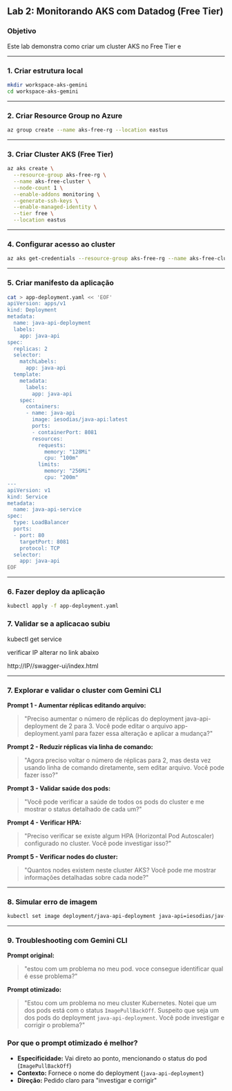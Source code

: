 ## Lab 2: Monitorando AKS com Datadog (Free Tier)

### Objetivo

Este lab demonstra como criar um cluster AKS no Free Tier e 

---

### 1. Criar estrutura local

```bash
mkdir workspace-aks-gemini
cd workspace-aks-gemini
```

---

### 2. Criar Resource Group no Azure

```bash
az group create --name aks-free-rg --location eastus
```

---

### 3. Criar Cluster AKS (Free Tier)

```bash
az aks create \
  --resource-group aks-free-rg \
  --name aks-free-cluster \
  --node-count 1 \
  --enable-addons monitoring \
  --generate-ssh-keys \
  --enable-managed-identity \
  --tier free \
  --location eastus
```

---

### 4. Configurar acesso ao cluster

```bash
az aks get-credentials --resource-group aks-free-rg --name aks-free-cluster --overwrite-existing
```

---

### 5. Criar manifesto da aplicação

```bash
cat > app-deployment.yaml << 'EOF'
apiVersion: apps/v1
kind: Deployment
metadata:
  name: java-api-deployment
  labels:
    app: java-api
spec:
  replicas: 2
  selector:
    matchLabels:
      app: java-api
  template:
    metadata:
      labels:
        app: java-api
    spec:
      containers:
      - name: java-api
        image: iesodias/java-api:latest
        ports:
        - containerPort: 8081
        resources:
          requests:
            memory: "128Mi"
            cpu: "100m"
          limits:
            memory: "256Mi"
            cpu: "200m"
---
apiVersion: v1
kind: Service
metadata:
  name: java-api-service
spec:
  type: LoadBalancer
  ports:
  - port: 80
    targetPort: 8081
    protocol: TCP
  selector:
    app: java-api
EOF
```

---

### 6. Fazer deploy da aplicação

```bash
kubectl apply -f app-deployment.yaml
```


### 7. Validar se a aplicacao subiu


kubectl get service

verificar IP alterar no link abaixo

http://IP//swagger-ui/index.html


---

### 7. Explorar e validar o cluster com Gemini CLI

**Prompt 1 - Aumentar réplicas editando arquivo:**
> "Preciso aumentar o número de réplicas do deployment java-api-deployment de 2 para 3. Você pode editar o arquivo app-deployment.yaml para fazer essa alteração e aplicar a mudança?"

**Prompt 2 - Reduzir réplicas via linha de comando:**
> "Agora preciso voltar o número de réplicas para 2, mas desta vez usando linha de comando diretamente, sem editar arquivo. Você pode fazer isso?"

**Prompt 3 - Validar saúde dos pods:**
> "Você pode verificar a saúde de todos os pods do cluster e me mostrar o status detalhado de cada um?"

**Prompt 4 - Verificar HPA:**
> "Preciso verificar se existe algum HPA (Horizontal Pod Autoscaler) configurado no cluster. Você pode investigar isso?"

**Prompt 5 - Verificar nodes do cluster:**
> "Quantos nodes existem neste cluster AKS? Você pode me mostrar informações detalhadas sobre cada node?"

---

### 8. Simular erro de imagem

```bash
kubectl set image deployment/java-api-deployment java-api=iesodias/jav-api:latest
```

---

### 9. Troubleshooting com Gemini CLI

**Prompt original:**
> "estou com um problema no meu pod. voce consegue identificar qual é esse problema?"

**Prompt otimizado:**
> "Estou com um problema no meu cluster Kubernetes. Notei que um dos pods está com o status `ImagePullBackOff`. Suspeito que seja um dos pods do deployment `java-api-deployment`. Você pode investigar e corrigir o problema?"

### Por que o prompt otimizado é melhor?

- **Especificidade:** Vai direto ao ponto, mencionando o status do pod (`ImagePullBackOff`)
- **Contexto:** Fornece o nome do deployment (`java-api-deployment`) 
- **Direção:** Pedido claro para "investigar e corrigir"
